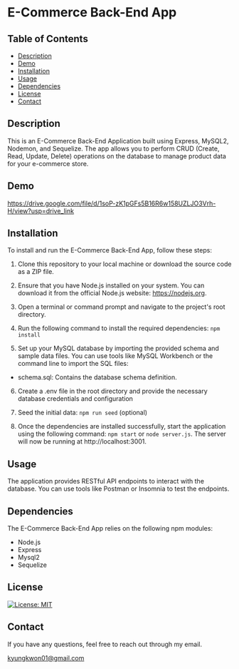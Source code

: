 # E-Commerce Back-End App

## Table of Contents

- [Description](#description)
- [Demo](#demo)
- [Installation](#installation)
- [Usage](#usage)
- [Dependencies](#dependencies)
- [License](#license)
- [Contact](#contact)

## Description

This is an E-Commerce Back-End Application built using Express, MySQL2, Nodemon, and Sequelize. The app allows you to perform CRUD (Create, Read, Update, Delete) operations on the database to manage product data for your e-commerce store.

## Demo

https://drive.google.com/file/d/1soP-zK1pGFs5B16R6w158UZLJO3Vrh-H/view?usp=drive_link

## Installation

To install and run the E-Commerce Back-End App, follow these steps:

1. Clone this repository to your local machine or download the source code as a ZIP file.

2. Ensure that you have Node.js installed on your system. You can download it from the official Node.js website: https://nodejs.org.

3. Open a terminal or command prompt and navigate to the project's root directory.

4. Run the following command to install the required dependencies: `npm install`

5. Set up your MySQL database by importing the provided schema and sample data files. You can use tools like MySQL Workbench or the command line to import the SQL files:

- schema.sql: Contains the database schema definition.

6. Create a .env file in the root directory and provide the necessary database credentials and configuration

7. Seed the initial data: `npm run seed` (optional)

8. Once the dependencies are installed successfully, start the application using the following command: `npm start` or `node server.js`. The server will now be running at http://localhost:3001.

## Usage

The application provides RESTful API endpoints to interact with the database. You can use tools like Postman or Insomnia to test the endpoints.

## Dependencies

The E-Commerce Back-End App relies on the following npm modules:

- Node.js
- Express
- Mysql2
- Sequelize

## License

[![License: MIT](https://img.shields.io/badge/License-MIT-yellow.svg)](https://opensource.org/licenses/MIT)

## Contact

If you have any questions, feel free to reach out through my email.

kyungkwon01@gmail.com
